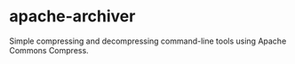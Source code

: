 # apache-archiver
Simple compressing and decompressing command-line tools using Apache Commons Compress.
